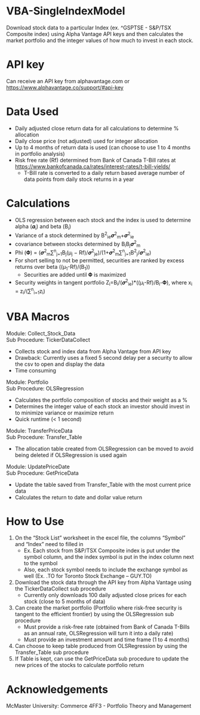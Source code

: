 # VBA-SingleIndexModel
Download stock data to a particular Index (ex. ^GSPTSE - S&amp;P/TSX Composite index) using Alpha Vantage API keys and then calculates the market portfolio and the integer values of how much to invest in each stock.
# API key
Can receive an API key from alphavantage.com or https://www.alphavantage.co/support/#api-key 
# Data Used
- Daily adjusted close return data for all calculations to determine % allocation
- Daily close price (not adjusted) used for integer allocation
- Up to 4 months of return data is used (can choose to use 1 to 4 months in portfolio analysis)
- Risk free rate (Rf) determined from Bank of Canada T-Bill rates at https://www.bankofcanada.ca/rates/interest-rates/t-bill-yields/
  - T-Bill rate is converted to a daily return based average number of data points from daily stock returns in a year
# Calculations
- OLS regression between each stock and the index is used to determine alpha (𝜶<sub>i</sub>)  and beta (Β<sub>i</sub>)
- Variance of a stock determined by  Β<sup>2</sup><sub>ie</sub>𝝈<sup>2</sup><sub>m</sub>+𝝈<sup>2</sup><sub>ie</sub>
- covariance between stocks determined by  Β<sub>i</sub>Β<sub>j</sub>𝝈<sup>2</sup><sub>m</sub>
- Phi (𝚽) = (𝝈<sup>2</sup><sub>m</sub>∑<sup>n</sup><sub>j=1</sub>Β<sub>j</sub>(µ<sub>j</sub> − Rf)/𝝈<sup>2</sup><sub>je</sub>)/(1+𝝈<sup>2</sup><sub>m</sub>∑<sup>n</sup><sub>j=1</sub>B<sup>2</sup><sub>j</sub>/𝝈<sup>2</sup><sub>ie</sub>)
- For short selling to not be permitted, securities are ranked by excess returns over beta ((µ<sub>1</sub>-Rf)/(Β<sub>1</sub>))
  - Securities are added until 𝚽 is maximized
- Security weights in tangent portfolio Z<sub>i</sub>=B<sub>i</sub>/(𝝈<sup>2</sup><sub>ie</sub>)*((µ<sub>i</sub>-Rf)/B<sub>i</sub>-𝚽), where x<sub>i</sub> = z<sub>i</sub>/(∑<sup>n</sup><sub>i=1</sub>z<sub>i</sub>)
# VBA Macros
Module: Collect_Stock_Data<br />
Sub Procedure: TickerDataCollect
 - Collects stock and index data from Alpha Vantage from API key
 - Drawback: Currently uses a fixed 5 second delay per a security to allow the csv to open and display the data
  - Time consuming
  
Module: Portfolio<br />
Sub Procedure: OLSRegression
 - Calculates the portfolio composition of stocks and their weight as a %
 - Determines the integer value of each stock an investor should invest in to minimize variance or maximize return
 - Quick runtime (< 1 second)

Module: TransferPriceData<br />
Sub Procedure: Transfer_Table
 - The allocation table created from OLSRegression can be moved to avoid being deleted if OLSRegression is used again

Module: UpdatePriceDate<br />
Sub Procedure: GetPriceData
 - Update the table saved from Transfer_Table with the most current price data
 - Calculates the return to date and dollar value return
# How to Use
1.	On the “Stock List” worksheet in the excel file, the columns “Symbol” and “Index” need to filled in
    - Ex. Each stock from S&amp;P/TSX Composite index is put under the symbol column, and the index symbol is put in the index column next to the symbol
    - Also, each stock symbol needs to include the exchange symbol as well (Ex. .TO for Toronto Stock Exchange – GUY.TO)
2.	Download the stock data through the API key from Alpha Vantage using the TickerDataCollect sub procedure
    - Currently only downloads 100 daily adjusted close prices for each stock (close to 5 months of data)
3.	Can create the market portfolio (Portfolio where risk-free security is tangent to the efficient frontier) by using the OLSRegression sub procedure
    - Must provide a risk-free rate (obtained from Bank of Canada T-Bills as an annual rate, OLSRegression will turn it into a daily rate) 
    - Must provide an investment amount and time frame (1 to 4 months)
4.	Can choose to keep table produced from OLSRegression by using the Transfer_Table sub procedure 
5.	If Table is kept, can use the GetPriceData sub procedure to update the new prices of the stocks to calculate portfolio return

# Acknowledgements
McMaster University: Commerce 4FF3 - Portfolio Theory and Management
